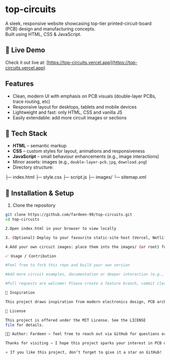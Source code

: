 # top-circuits

A sleek, responsive website showcasing top-tier printed-circuit-board (PCB) design and manufacturing concepts.  
Built using HTML, CSS & JavaScript.

## 🚀 Live Demo  
Check it out live at: [https://top-circuits.vercel.app](https://top-circuits.vercel.app)

## Features  
- Clean, modern UI with emphasis on PCB visuals (double-layer PCBs, trace routing, etc)  
- Responsive layout for desktops, tablets and mobile devices  
- Lightweight and fast: only HTML, CSS and vanilla JS  
- Easily extendable: add more circuit images or sections  

## 🧰 Tech Stack  
- **HTML** – semantic markup  
- **CSS** – custom styles for layout, animations and responsiveness  
- **JavaScript** – small behaviour enhancements (e.g., image interactions)  
- Minor assets: images (e.g., `double-layer-pcb.jpg`, `download.png`)  
- Directory structure:  

├─ index.html
├─ style.css
├─ script.js
├─ images/
└─ sitemap.xml 


## 📂 Installation & Setup  
1. Clone the repository  
 ```bash
 git clone https://github.com/fardeen-99/top-circuits.git
 cd top-circuits

2.Open index.html in your browser to view locally

3. (Optional) Deploy to your favourite static-site host (Vercel, Netlify, GitHub Pages, etc.)

4.Add your own circuit images: place them into the images/ (or root) folder and update index.html accordingly

✅ Usage / Contribution

#Feel free to fork this repo and build your own version

#Add more circuit examples, documentation or deeper interaction (e.g., zoom, filter by board type)

#Pull requests are welcome! Please create a feature branch, commit clearly, and include a description

🎨 Inspiration

This project draws inspiration from modern electronics design, PCB architecture and visually-rich engineering interfaces. If you’re into hardware and circuits, this is a nice starting point to build a portfolio piece or demo site.

📌 License

This project is offered under the MIT License. See the LICENSE
 file for details.

🧑‍💻 Author: Fardeen — feel free to reach out via GitHub for questions or collaborations.

Thanks for visiting — I hope this project sparks your interest in PCB design, web design or both! 🔧🖥️

⭐ If you like this project, don’t forget to give it a star on GitHub!
